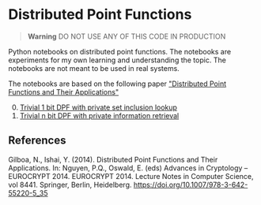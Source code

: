 # Distributed Point Functions

> **Warning**
> DO NOT USE ANY OF THIS CODE IN PRODUCTION

Python notebooks on distributed point functions.
The notebooks are experiments for my own learning and understanding the topic.
The notebooks are not meant to be used in real systems.

The notebooks are based on the following paper ["Distributed Point Functions and Their Applications"](https://link.springer.com/content/pdf/10.1007/978-3-642-55220-5_35.pdf)

0. [Trivial 1 bit DPF with private set inclusion lookup](0_trivial_single_bit_DPF.ipynb)
1. [Trivial n bit DPF with private information retrieval](1_trivial_multi_bit_DPF.ipynb)

## References

Gilboa, N., Ishai, Y. (2014). Distributed Point Functions and Their Applications. In: Nguyen, P.Q., Oswald, E. (eds) Advances in Cryptology – EUROCRYPT 2014. EUROCRYPT 2014. Lecture Notes in Computer Science, vol 8441. Springer, Berlin, Heidelberg. https://doi.org/10.1007/978-3-642-55220-5_35
